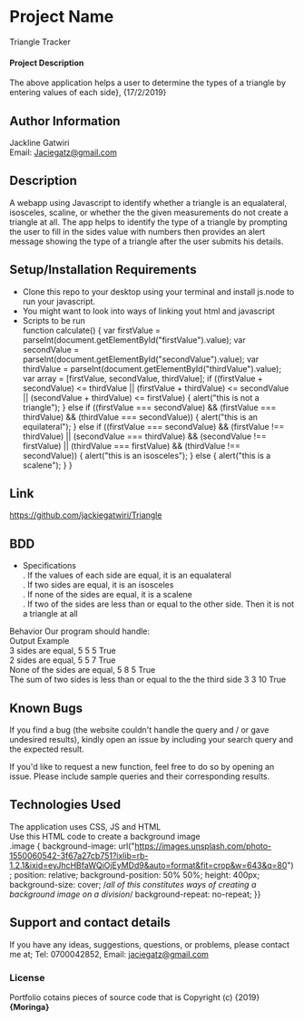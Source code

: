 # Project Name
Triangle Tracker
#### Project Description
The above application helps a user to determine the types of a triangle by entering values of each side}, {17/2/2019}

## Author Information
Jackline Gatwiri <br>
Email: Jaciegatz@gmail.com
## Description
A webapp using Javascript to identify whether a triangle is an equalateral, isosceles, scaline, or whether the the given measurements do not create a triangle at all. The app helps to identify the type of a triangle by prompting the user to fill in the sides value with numbers then provides an alert message showing the type of a triangle after the user submits his details.
## Setup/Installation Requirements
* Clone this repo to your desktop using your terminal and install js.node to run your javascript.
* You might want to look into ways of linking yout html and javascript <br>
* Scripts to be run <br>
function calculate() {
  var firstValue = parseInt(document.getElementById("firstValue").value);
  var secondValue = parseInt(document.getElementById("secondValue").value);
  var thirdValue = parseInt(document.getElementById("thirdValue").value);
  var array = [firstValue, secondValue, thirdValue];
  if ((firstValue + secondValue) <= thirdValue || (firstValue + thirdValue) <= secondValue || (secondValue + thirdValue) <= firstValue) {
    alert("this is not a triangle");
  } else if ((firstValue === secondValue) && (firstValue === thirdValue) && (thirdValue === secondValue)) {
    alert("this is an equilateral");
  } else if ((firstValue === secondValue) && (firstValue !== thirdValue) || (secondValue === thirdValue) && (secondValue !== firstValue) || (thirdValue === firstValue) && (thirdValue !== secondValue)) {
    alert("this is an isosceles");
  } else {
    alert("this is a scalene");
  }
}
## Link
https://github.com/jackiegatwiri/Triangle 
## BDD
* Specifications <br>
. If the values of each side are equal, it is an equalateral <br>
. If two sides are equal, it is an isosceles <br>
. If none of the sides are equal, it is a scalene <br>
. If two of the sides are less than or equal to the other side. Then it is not a triangle at all <br>

Behavior
Our program should handle: <br> 
Output Example <br>
3 sides are equal, 
5
5
5
True <br>
2 sides are equal, 
5
5
7
True <br>
None of the sides are equal, 
5
8
5
True <br>
The sum of two sides is less than or equal to the the third side
3
3
10
True <br>


## Known Bugs
If you find a bug (the website couldn't handle the query and / or gave undesired results), kindly open an issue by including your search query and the expected result. <br>

If you'd like to request a new function, feel free to do so by opening an issue. Please include sample queries and their corresponding results.
## Technologies Used
The application uses CSS, JS and HTML <br>
Use this HTML code to create a background image <br>
.image {
  background-image: url("https://images.unsplash.com/photo-1550060542-3f67a27cb751?ixlib=rb-1.2.1&ixid=eyJhcHBfaWQiOjEyMDd9&auto=format&fit=crop&w=643&q=80");
  position: relative;
  background-position: 50% 50%;
  height: 400px;
  background-size: cover;
  /*all of this constitutes ways of creating a background image on a division*/
  background-repeat: no-repeat;
}}
## Support and contact details
If you have any ideas, suggestions, questions, or problems, please contact me at;  Tel: 0700042852, Email: jaciegatz@gmail.com 
### License
Portfolio cotains pieces of source code that is Copyright (c) {2019} **{Moringa}**
